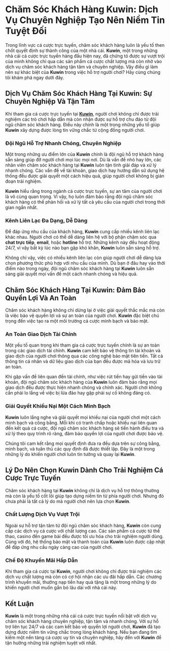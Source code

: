 <h1>Chăm Sóc Khách Hàng Kuwin: Dịch Vụ Chuyên Nghiệp Tạo Nên Niềm Tin Tuyệt Đối</h1>

<p>Trong lĩnh vực cá cược trực tuyến, chăm sóc khách hàng luôn là yếu tố then chốt quyết định sự thành công của một nhà cái. <strong>Kuwin</strong>, một trong những nhà cái cá cược trực tuyến hàng đầu hiện nay, đã chứng tỏ được sự vượt trội của mình không chỉ qua các sản phẩm cá cược chất lượng mà còn nhờ vào dịch vụ chăm sóc khách hàng tận tâm và chuyên nghiệp. Vậy điều gì làm nên sự khác biệt của <strong>Kuwin</strong> trong việc hỗ trợ người chơi? Hãy cùng chúng tôi khám phá ngay dưới đây.</p>

<h2>Dịch Vụ Chăm Sóc Khách Hàng Tại Kuwin: Sự Chuyên Nghiệp Và Tận Tâm</h2>

<p>Khi tham gia cá cược trực tuyến tại <a href="https://8kuwin.net/"><strong>Kuwin</strong></a>, người chơi không chỉ được trải nghiệm các trò chơi hấp dẫn mà còn nhận được sự hỗ trợ chu đáo từ đội ngũ chăm sóc khách hàng. Điều này chính là một trong những yếu tố giúp <strong>Kuwin</strong> xây dựng được lòng tin vững chắc từ cộng đồng người chơi.</p>

<h3>Đội Ngũ Hỗ Trợ Nhanh Chóng, Chuyên Nghiệp</h3>

<p>Một trong những ưu điểm lớn của <strong>Kuwin</strong> chính là đội ngũ hỗ trợ khách hàng sẵn sàng giúp đỡ người chơi mọi lúc mọi nơi. Dù là vấn đề nhỏ hay lớn, các nhân viên chăm sóc khách hàng tại <strong>Kuwin</strong> luôn tận tình giải đáp và xử lý nhanh chóng. Các vấn đề về tài khoản, giao dịch hay hướng dẫn sử dụng hệ thống đều được giải quyết một cách hiệu quả, giúp người chơi không bị gián đoạn trải nghiệm.</p>

<p><strong>Kuwin</strong> hiểu rằng trong ngành cá cược trực tuyến, sự an tâm của người chơi là vô cùng quan trọng. Vì vậy, họ luôn đảm bảo rằng đội ngũ chăm sóc khách hàng có thể phản hồi và xử lý tất cả yêu cầu của người chơi trong thời gian ngắn nhất.</p>

<h3>Kênh Liên Lạc Đa Dạng, Dễ Dàng</h3>

<p>Để đáp ứng nhu cầu của khách hàng, <strong>Kuwin</strong> cung cấp nhiều kênh liên lạc khác nhau. Người chơi có thể dễ dàng liên hệ với bộ phận chăm sóc qua <strong>chat trực tiếp</strong>, <strong>email</strong>, hoặc <strong>hotline</strong> hỗ trợ. Những kênh này đều hoạt động 24/7, vì vậy bất kỳ lúc nào bạn gặp khó khăn, <strong>Kuwin</strong> luôn sẵn sàng hỗ trợ.</p>

<p>Không chỉ vậy, việc có nhiều kênh liên lạc còn giúp người chơi dễ dàng lựa chọn phương thức phù hợp với nhu cầu của mình. Dù bạn ở đâu hay vào thời điểm nào trong ngày, đội ngũ chăm sóc khách hàng tại <strong>Kuwin</strong> luôn sẵn sàng giải quyết mọi vấn đề một cách nhanh chóng và hiệu quả.</p>

<h2>Chăm Sóc Khách Hàng Tại Kuwin: Đảm Bảo Quyền Lợi Và An Toàn</h2>

<p>Chăm sóc khách hàng không chỉ dừng lại ở việc giải quyết thắc mắc mà còn là việc bảo vệ quyền lợi và sự an toàn của người chơi. <strong>Kuwin</strong> đặc biệt chú trọng đến việc tạo ra một môi trường cá cược minh bạch và bảo mật.</p>

<h3>An Toàn Giao Dịch Tài Chính</h3>

<p>Một yếu tố quan trọng khi tham gia cá cược trực tuyến chính là sự an toàn trong các giao dịch tài chính. <strong>Kuwin</strong> cam kết bảo vệ thông tin tài khoản và giao dịch của người chơi thông qua các công nghệ bảo mật tiên tiến. Tất cả thông tin cá nhân và dữ liệu giao dịch của bạn đều được mã hóa và lưu trữ an toàn.</p>

<p>Khi gặp vấn đề liên quan đến tài chính, như việc rút tiền hay gửi tiền vào tài khoản, đội ngũ chăm sóc khách hàng của <strong>Kuwin</strong> luôn đảm bảo rằng mọi giao dịch đều được thực hiện nhanh chóng và chính xác. Người chơi không cần phải lo lắng về việc bị lừa đảo hay gặp phải sự cố không đáng có.</p>

<h3>Giải Quyết Khiếu Nại Một Cách Minh Bạch</h3>

<p><strong>Kuwin</strong> luôn lắng nghe và giải quyết mọi khiếu nại của người chơi một cách minh bạch và công bằng. Mỗi khi có tranh chấp hoặc khiếu nại liên quan đến kết quả cá cược, đội ngũ chăm sóc khách hàng sẽ tiến hành điều tra và xử lý theo quy trình rõ ràng, đảm bảo quyền lợi của người chơi được bảo vệ.</p>

<p>Chúng tôi cam kết rằng mọi quyết định đưa ra đều dựa trên sự công bằng, minh bạch, và tuân thủ các quy định đã được thiết lập. Đây là một trong những lý do khiến người chơi luôn tin tưởng và quay lại <strong>Kuwin</strong>.</p>

<h2>Lý Do Nên Chọn Kuwin Dành Cho Trải Nghiệm Cá Cược Trực Tuyến</h2>

<p>Chăm sóc khách hàng tại <strong>Kuwin</strong> không chỉ là dịch vụ hỗ trợ thông thường mà còn là yếu tố cốt lõi giúp tạo dựng niềm tin từ phía người chơi. Nhưng đó chưa phải là tất cả lý do mà người chơi nên lựa chọn <strong>Kuwin</strong>.</p>

<h3>Chất Lượng Dịch Vụ Vượt Trội</h3>

<p>Ngoài sự hỗ trợ tận tâm từ đội ngũ chăm sóc khách hàng, <strong>Kuwin</strong> còn cung cấp các dịch vụ cá cược với chất lượng cao. Các sản phẩm cá cược từ thể thao, casino đến game bài đều được tối ưu hóa cho trải nghiệm người dùng. Cùng với đó, hệ thống bảo mật và thanh toán của <strong>Kuwin</strong> luôn được cập nhật để đáp ứng nhu cầu ngày càng cao của người chơi.</p>

<h3>Chế Độ Khuyến Mãi Hấp Dẫn</h3>

<p>Khi tham gia cá cược tại <strong>Kuwin</strong>, người chơi không chỉ được trải nghiệm các dịch vụ chất lượng mà còn có cơ hội nhận các ưu đãi hấp dẫn. Các chương trình khuyến mãi, thưởng nạp tiền hay quà tặng là một trong những lý do khiến người chơi muốn gắn bó lâu dài với nhà cái này.</p>

<h2>Kết Luận</h2>

<p><strong>Kuwin</strong> là một trong những nhà cái cá cược trực tuyến nổi bật với dịch vụ chăm sóc khách hàng chuyên nghiệp, tận tâm và nhanh chóng. Với sự hỗ trợ liên tục 24/7 và các cam kết bảo vệ quyền lợi người chơi, <strong>Kuwin</strong> đã tạo dựng được niềm tin vững chắc trong lòng khách hàng. Nếu bạn đang tìm kiếm một nền tảng cá cược uy tín và chuyên nghiệp, hãy đến với <strong>Kuwin</strong> để tận hưởng những trải nghiệm tuyệt vời nhất.</p>
